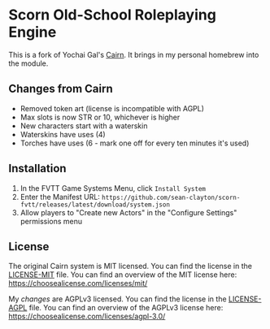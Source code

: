 # Scorn Old-School Roleplaying Engine

This is a fork of Yochai Gal's [Cairn](https://github.com/yochaigal/Cairn-FoundryVTT).
It brings in my personal homebrew into the module.

## Changes from Cairn

- Removed token art (license is incompatible with AGPL)
- Max slots is now STR or 10, whichever is higher
- New characters start with a waterskin
- Waterskins have uses (4)
- Torches have uses (6 - mark one off for every ten minutes it's used)

## Installation

1. In the FVTT Game Systems Menu, click `Install System`
2. Enter the Manifest URL: `https://github.com/sean-clayton/scorn-fvtt/releases/latest/download/system.json`
3. Allow players to "Create new Actors" in the "Configure Settings" permissions menu

## License

The original Cairn system is MIT licensed.
You can find the license in the [LICENSE-MIT](LICENSE-MIT) file.
You can find an overview of the MIT license here: https://choosealicense.com/licenses/mit/

My _changes_ are AGPLv3 licensed.
You can find the license in the [LICENSE-AGPL](LICENSE-AGPL) file.
You can find an overview of the AGPLv3 license here: https://choosealicense.com/licenses/agpl-3.0/